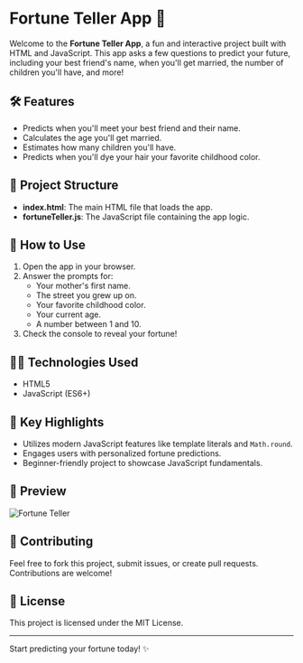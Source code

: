 # Fortune Teller App 🎱

Welcome to the **Fortune Teller App**, a fun and interactive project built with HTML and JavaScript. This app asks a few questions to predict your future, including your best friend's name, when you'll get married, the number of children you'll have, and more!

## 🛠 Features
- Predicts when you'll meet your best friend and their name.
- Calculates the age you'll get married.
- Estimates how many children you'll have.
- Predicts when you'll dye your hair your favorite childhood color.

## 📂 Project Structure
- **index.html**: The main HTML file that loads the app.
- **fortuneTeller.js**: The JavaScript file containing the app logic.

## 🚀 How to Use
1. Open the app in your browser.
2. Answer the prompts for:
   - Your mother's first name.
   - The street you grew up on.
   - Your favorite childhood color.
   - Your current age.
   - A number between 1 and 10.
3. Check the console to reveal your fortune!

## 🧑‍💻 Technologies Used
- HTML5
- JavaScript (ES6+)

## 🌟 Key Highlights
- Utilizes modern JavaScript features like template literals and `Math.round`.
- Engages users with personalized fortune predictions.
- Beginner-friendly project to showcase JavaScript fundamentals.

## 📸 Preview
![Fortune Teller](preview-image.png)

## 🤝 Contributing
Feel free to fork this project, submit issues, or create pull requests. Contributions are welcome!

## 📜 License
This project is licensed under the MIT License.

---
Start predicting your fortune today! ✨
